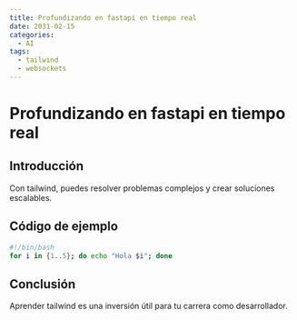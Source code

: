 ```yaml
---
title: Profundizando en fastapi en tiempo real
date: 2031-02-15
categories:
  - AI
tags:
  - tailwind
  - websockets
---
```


# Profundizando en fastapi en tiempo real

## Introducción

Con tailwind, puedes resolver problemas complejos y crear soluciones escalables.

## Código de ejemplo

```bash
#!/bin/bash
for i in {1..5}; do echo "Hola $i"; done
```

## Conclusión

Aprender tailwind es una inversión útil para tu carrera como desarrollador.